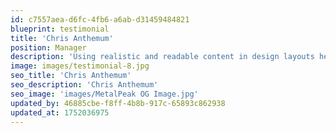 ```yaml
---
id: c7557aea-d6fc-4fb6-a6ab-d31459484821
blueprint: testimonial
title: 'Chris Anthemum'
position: Manager
description: 'Using realistic and readable content in design layouts helps communicate ideas more clearly and ensures that the final result feels authentic. Modern tools embrace this approach to better reflect real user experiences and improve design clarity.'
image: images/testimonial-8.jpg
seo_title: 'Chris Anthemum'
seo_description: 'Chris Anthemum'
seo_image: 'images/MetalPeak OG Image.jpg'
updated_by: 46885cbe-f8ff-4b8b-917c-65893c862938
updated_at: 1752036975
---
```

